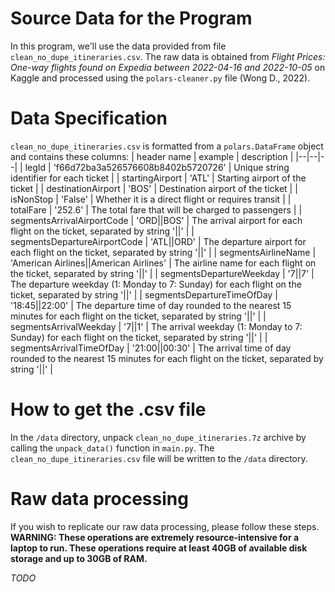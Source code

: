 # Source Data for the Program
In this program, we'll use the data provided from file `clean_no_dupe_itineraries.csv`. The raw data is obtained from _Flight Prices: One-way flights found on Expedia between 2022-04-16 and 2022-10-05_ on Kaggle and processed using the `polars-cleaner.py` file (Wong D., 2022).

# Data Specification
`clean_no_dupe_itineraries.csv` is formatted from a `polars.DataFrame` object and contains these columns:
| header name | example | description |
|--|--|--|
| legId | 'f66d72ba3a526576608b8402b5720726' | Unique string identifier for each ticket |
| startingAirport | 'ATL' | Starting airport of the ticket |
| destinationAirport | 'BOS' | Destination airport of the ticket |
| isNonStop | 'False' | Whether it is a direct flight or requires transit |
| totalFare | '252.6' | The total fare that will be charged to passengers |
| segmentsArrivalAirportCode | 'ORD\|\|BOS' | The arrival airport for each flight on the ticket, separated by string '\|\|' |
| segmentsDepartureAirportCode | 'ATL\|\|ORD' | The departure airport for each flight on the ticket, separated by string '\|\|' |
| segmentsAirlineName | 'American Airlines\|\|American Airlines' | The airline name for each flight on the ticket, separated by string '\|\|' |
| segmentsDepartureWeekday | '7\|\|7' | The departure weekday (1: Monday to 7: Sunday) for each flight on the ticket, separated by string '\|\|' |
| segmentsDepartureTimeOfDay | '18:45\|\|22:00' | The departure time of day rounded to the nearest 15 minutes for each flight on the ticket, separated by string '\|\|' |
| segmentsArrivalWeekday | '7\|\|1' | The arrival weekday (1: Monday to 7: Sunday) for each flight on the ticket, separated by string '\|\|' |
| segmentsArrivalTimeOfDay | '21:00\|\|00:30' | The arrival time of day rounded to the nearest 15 minutes for each flight on the ticket, separated by string '\|\|' |

# How to get the .csv file
In the `/data` directory, unpack `clean_no_dupe_itineraries.7z` archive by calling the `unpack_data()` function in `main.py`. The `clean_no_dupe_itineraries.csv` file will be written to the `/data` directory.

# Raw data processing
If you wish to replicate our raw data processing, please follow these steps.
**WARNING: These operations are extremely resource-intensive for a laptop to run. These operations require at least 40GB of available disk storage and up to 30GB of RAM.**

_TODO_
